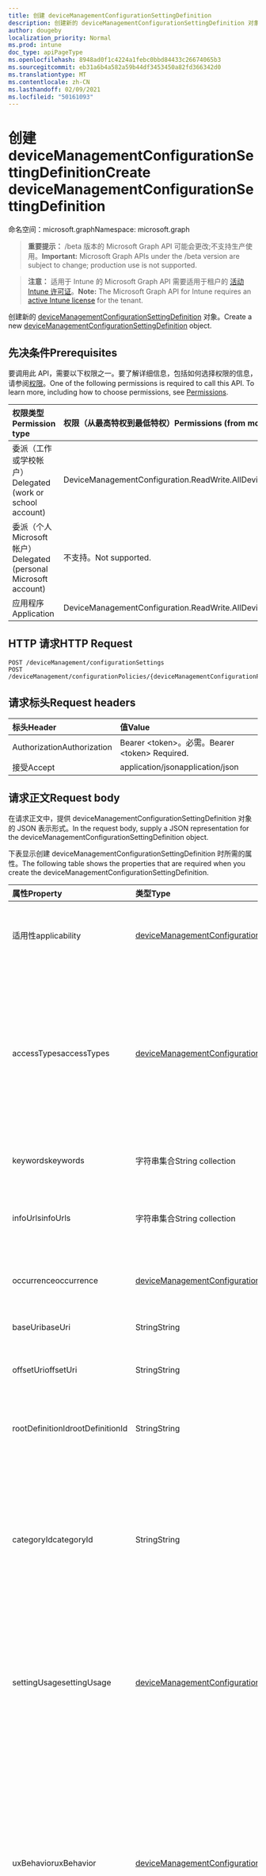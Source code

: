 ```yaml
---
title: 创建 deviceManagementConfigurationSettingDefinition
description: 创建新的 deviceManagementConfigurationSettingDefinition 对象。
author: dougeby
localization_priority: Normal
ms.prod: intune
doc_type: apiPageType
ms.openlocfilehash: 8948ad0f1c4224a1febc0bbd84433c26674065b3
ms.sourcegitcommit: eb31a6b4a582a59b44df3453450a82fd366342d0
ms.translationtype: MT
ms.contentlocale: zh-CN
ms.lasthandoff: 02/09/2021
ms.locfileid: "50161093"
---
```

# <a name="create-devicemanagementconfigurationsettingdefinition"></a><span data-ttu-id="b0c4d-103">创建 deviceManagementConfigurationSettingDefinition</span><span class="sxs-lookup"><span data-stu-id="b0c4d-103">Create deviceManagementConfigurationSettingDefinition</span></span>

<span data-ttu-id="b0c4d-104">命名空间：microsoft.graph</span><span class="sxs-lookup"><span data-stu-id="b0c4d-104">Namespace: microsoft.graph</span></span>

> <span data-ttu-id="b0c4d-105">**重要提示：** /beta 版本的 Microsoft Graph API 可能会更改;不支持生产使用。</span><span class="sxs-lookup"><span data-stu-id="b0c4d-105">**Important:** Microsoft Graph APIs under the /beta version are subject to change; production use is not supported.</span></span>

> <span data-ttu-id="b0c4d-106">**注意：** 适用于 Intune 的 Microsoft Graph API 需要适用于租户的 [活动 Intune 许可证](https://go.microsoft.com/fwlink/?linkid=839381)。</span><span class="sxs-lookup"><span data-stu-id="b0c4d-106">**Note:** The Microsoft Graph API for Intune requires an [active Intune license](https://go.microsoft.com/fwlink/?linkid=839381) for the tenant.</span></span>

<span data-ttu-id="b0c4d-107">创建新的 [deviceManagementConfigurationSettingDefinition](../resources/intune-deviceconfigv2-devicemanagementconfigurationsettingdefinition.md) 对象。</span><span class="sxs-lookup"><span data-stu-id="b0c4d-107">Create a new [deviceManagementConfigurationSettingDefinition](../resources/intune-deviceconfigv2-devicemanagementconfigurationsettingdefinition.md) object.</span></span>

## <a name="prerequisites"></a><span data-ttu-id="b0c4d-108">先决条件</span><span class="sxs-lookup"><span data-stu-id="b0c4d-108">Prerequisites</span></span>
<span data-ttu-id="b0c4d-p101">要调用此 API，需要以下权限之一。要了解详细信息，包括如何选择权限的信息，请参阅[权限](/graph/permissions-reference)。</span><span class="sxs-lookup"><span data-stu-id="b0c4d-p101">One of the following permissions is required to call this API. To learn more, including how to choose permissions, see [Permissions](/graph/permissions-reference).</span></span>

|<span data-ttu-id="b0c4d-111">权限类型</span><span class="sxs-lookup"><span data-stu-id="b0c4d-111">Permission type</span></span>|<span data-ttu-id="b0c4d-112">权限（从最高特权到最低特权）</span><span class="sxs-lookup"><span data-stu-id="b0c4d-112">Permissions (from most to least privileged)</span></span>|
|:---|:---|
|<span data-ttu-id="b0c4d-113">委派（工作或学校帐户）</span><span class="sxs-lookup"><span data-stu-id="b0c4d-113">Delegated (work or school account)</span></span>|<span data-ttu-id="b0c4d-114">DeviceManagementConfiguration.ReadWrite.All</span><span class="sxs-lookup"><span data-stu-id="b0c4d-114">DeviceManagementConfiguration.ReadWrite.All</span></span>|
|<span data-ttu-id="b0c4d-115">委派（个人 Microsoft 帐户）</span><span class="sxs-lookup"><span data-stu-id="b0c4d-115">Delegated (personal Microsoft account)</span></span>|<span data-ttu-id="b0c4d-116">不支持。</span><span class="sxs-lookup"><span data-stu-id="b0c4d-116">Not supported.</span></span>|
|<span data-ttu-id="b0c4d-117">应用程序</span><span class="sxs-lookup"><span data-stu-id="b0c4d-117">Application</span></span>|<span data-ttu-id="b0c4d-118">DeviceManagementConfiguration.ReadWrite.All</span><span class="sxs-lookup"><span data-stu-id="b0c4d-118">DeviceManagementConfiguration.ReadWrite.All</span></span>|

## <a name="http-request"></a><span data-ttu-id="b0c4d-119">HTTP 请求</span><span class="sxs-lookup"><span data-stu-id="b0c4d-119">HTTP Request</span></span>
<!-- {
  "blockType": "ignored"
}
-->
``` http
POST /deviceManagement/configurationSettings
POST /deviceManagement/configurationPolicies/{deviceManagementConfigurationPolicyId}/settings/{deviceManagementConfigurationSettingId}/settingDefinitions
```

## <a name="request-headers"></a><span data-ttu-id="b0c4d-120">请求标头</span><span class="sxs-lookup"><span data-stu-id="b0c4d-120">Request headers</span></span>
|<span data-ttu-id="b0c4d-121">标头</span><span class="sxs-lookup"><span data-stu-id="b0c4d-121">Header</span></span>|<span data-ttu-id="b0c4d-122">值</span><span class="sxs-lookup"><span data-stu-id="b0c4d-122">Value</span></span>|
|:---|:---|
|<span data-ttu-id="b0c4d-123">Authorization</span><span class="sxs-lookup"><span data-stu-id="b0c4d-123">Authorization</span></span>|<span data-ttu-id="b0c4d-124">Bearer &lt;token&gt;。必需。</span><span class="sxs-lookup"><span data-stu-id="b0c4d-124">Bearer &lt;token&gt; Required.</span></span>|
|<span data-ttu-id="b0c4d-125">接受</span><span class="sxs-lookup"><span data-stu-id="b0c4d-125">Accept</span></span>|<span data-ttu-id="b0c4d-126">application/json</span><span class="sxs-lookup"><span data-stu-id="b0c4d-126">application/json</span></span>|

## <a name="request-body"></a><span data-ttu-id="b0c4d-127">请求正文</span><span class="sxs-lookup"><span data-stu-id="b0c4d-127">Request body</span></span>
<span data-ttu-id="b0c4d-128">在请求正文中，提供 deviceManagementConfigurationSettingDefinition 对象的 JSON 表示形式。</span><span class="sxs-lookup"><span data-stu-id="b0c4d-128">In the request body, supply a JSON representation for the deviceManagementConfigurationSettingDefinition object.</span></span>

<span data-ttu-id="b0c4d-129">下表显示创建 deviceManagementConfigurationSettingDefinition 时所需的属性。</span><span class="sxs-lookup"><span data-stu-id="b0c4d-129">The following table shows the properties that are required when you create the deviceManagementConfigurationSettingDefinition.</span></span>

|<span data-ttu-id="b0c4d-130">属性</span><span class="sxs-lookup"><span data-stu-id="b0c4d-130">Property</span></span>|<span data-ttu-id="b0c4d-131">类型</span><span class="sxs-lookup"><span data-stu-id="b0c4d-131">Type</span></span>|<span data-ttu-id="b0c4d-132">说明</span><span class="sxs-lookup"><span data-stu-id="b0c4d-132">Description</span></span>|
|:---|:---|:---|
|<span data-ttu-id="b0c4d-133">适用性</span><span class="sxs-lookup"><span data-stu-id="b0c4d-133">applicability</span></span>|[<span data-ttu-id="b0c4d-134">deviceManagementConfigurationSettingApplicability</span><span class="sxs-lookup"><span data-stu-id="b0c4d-134">deviceManagementConfigurationSettingApplicability</span></span>](../resources/intune-deviceconfigv2-devicemanagementconfigurationsettingapplicability.md)|<span data-ttu-id="b0c4d-135">有关适用于哪些设备设置的详细信息</span><span class="sxs-lookup"><span data-stu-id="b0c4d-135">Details which device setting is applicable on</span></span>|
|<span data-ttu-id="b0c4d-136">accessTypes</span><span class="sxs-lookup"><span data-stu-id="b0c4d-136">accessTypes</span></span>|[<span data-ttu-id="b0c4d-137">deviceManagementConfigurationSettingAccessTypes</span><span class="sxs-lookup"><span data-stu-id="b0c4d-137">deviceManagementConfigurationSettingAccessTypes</span></span>](../resources/intune-deviceconfigv2-devicemanagementconfigurationsettingaccesstypes.md)|<span data-ttu-id="b0c4d-138">设置的读/写访问模式。</span><span class="sxs-lookup"><span data-stu-id="b0c4d-138">Read/write access mode of the setting.</span></span> <span data-ttu-id="b0c4d-139">可取值为：`none`、`add`、`copy`、`delete`、`get`、`replace` 或 `execute`。</span><span class="sxs-lookup"><span data-stu-id="b0c4d-139">Possible values are: `none`, `add`, `copy`, `delete`, `get`, `replace`, `execute`.</span></span>|
|<span data-ttu-id="b0c4d-140">keywords</span><span class="sxs-lookup"><span data-stu-id="b0c4d-140">keywords</span></span>|<span data-ttu-id="b0c4d-141">字符串集合</span><span class="sxs-lookup"><span data-stu-id="b0c4d-141">String collection</span></span>|<span data-ttu-id="b0c4d-142">要搜索设置的标记</span><span class="sxs-lookup"><span data-stu-id="b0c4d-142">Tokens which to search settings on</span></span>|
|<span data-ttu-id="b0c4d-143">infoUrls</span><span class="sxs-lookup"><span data-stu-id="b0c4d-143">infoUrls</span></span>|<span data-ttu-id="b0c4d-144">字符串集合</span><span class="sxs-lookup"><span data-stu-id="b0c4d-144">String collection</span></span>|<span data-ttu-id="b0c4d-145">可在以下链接列表中找到设置详细信息</span><span class="sxs-lookup"><span data-stu-id="b0c4d-145">List of links more info for the setting can be found at</span></span>|
|<span data-ttu-id="b0c4d-146">occurrence</span><span class="sxs-lookup"><span data-stu-id="b0c4d-146">occurrence</span></span>|[<span data-ttu-id="b0c4d-147">deviceManagementConfigurationSettingOccurrence</span><span class="sxs-lookup"><span data-stu-id="b0c4d-147">deviceManagementConfigurationSettingOccurrence</span></span>](../resources/intune-deviceconfigv2-devicemanagementconfigurationsettingoccurrence.md)|<span data-ttu-id="b0c4d-148">指示设置是否是必需的</span><span class="sxs-lookup"><span data-stu-id="b0c4d-148">Indicates whether the setting is required or not</span></span>|
|<span data-ttu-id="b0c4d-149">baseUri</span><span class="sxs-lookup"><span data-stu-id="b0c4d-149">baseUri</span></span>|<span data-ttu-id="b0c4d-150">String</span><span class="sxs-lookup"><span data-stu-id="b0c4d-150">String</span></span>|<span data-ttu-id="b0c4d-151">基本云解决方案提供商路径</span><span class="sxs-lookup"><span data-stu-id="b0c4d-151">Base CSP Path</span></span>|
|<span data-ttu-id="b0c4d-152">offsetUri</span><span class="sxs-lookup"><span data-stu-id="b0c4d-152">offsetUri</span></span>|<span data-ttu-id="b0c4d-153">String</span><span class="sxs-lookup"><span data-stu-id="b0c4d-153">String</span></span>|<span data-ttu-id="b0c4d-154">从基本偏移云解决方案提供商路径</span><span class="sxs-lookup"><span data-stu-id="b0c4d-154">Offset CSP Path from Base</span></span>|
|<span data-ttu-id="b0c4d-155">rootDefinitionId</span><span class="sxs-lookup"><span data-stu-id="b0c4d-155">rootDefinitionId</span></span>|<span data-ttu-id="b0c4d-156">String</span><span class="sxs-lookup"><span data-stu-id="b0c4d-156">String</span></span>|<span data-ttu-id="b0c4d-157">根设置定义（如果该设置是子设置）。</span><span class="sxs-lookup"><span data-stu-id="b0c4d-157">Root setting definition if the setting is a child setting.</span></span>|
|<span data-ttu-id="b0c4d-158">categoryId</span><span class="sxs-lookup"><span data-stu-id="b0c4d-158">categoryId</span></span>|<span data-ttu-id="b0c4d-159">String</span><span class="sxs-lookup"><span data-stu-id="b0c4d-159">String</span></span>|<span data-ttu-id="b0c4d-160">指定在云解决方案提供商云解决方案提供商的指定配置服务提供程序中配置 (区域) </span><span class="sxs-lookup"><span data-stu-id="b0c4d-160">Specifies the area group under which the setting is configured in a specified configuration service provider (CSP)</span></span>|
|<span data-ttu-id="b0c4d-161">settingUsage</span><span class="sxs-lookup"><span data-stu-id="b0c4d-161">settingUsage</span></span>|[<span data-ttu-id="b0c4d-162">deviceManagementConfigurationSettingUsage</span><span class="sxs-lookup"><span data-stu-id="b0c4d-162">deviceManagementConfigurationSettingUsage</span></span>](../resources/intune-deviceconfigv2-devicemanagementconfigurationsettingusage.md)|<span data-ttu-id="b0c4d-163">设置类型，例如配置和合规性。</span><span class="sxs-lookup"><span data-stu-id="b0c4d-163">Setting type, for example, configuration and compliance.</span></span> <span data-ttu-id="b0c4d-164">可取值为：`none`、`configuration`。</span><span class="sxs-lookup"><span data-stu-id="b0c4d-164">Possible values are: `none`, `configuration`.</span></span>|
|<span data-ttu-id="b0c4d-165">uxBehavior</span><span class="sxs-lookup"><span data-stu-id="b0c4d-165">uxBehavior</span></span>|[<span data-ttu-id="b0c4d-166">deviceManagementConfigurationControlType</span><span class="sxs-lookup"><span data-stu-id="b0c4d-166">deviceManagementConfigurationControlType</span></span>](../resources/intune-deviceconfigv2-devicemanagementconfigurationcontroltype.md)|<span data-ttu-id="b0c4d-167">在 UX 中设置控件类型表示形式。</span><span class="sxs-lookup"><span data-stu-id="b0c4d-167">Setting control type representation in the UX.</span></span> <span data-ttu-id="b0c4d-168">可取值为：`default`、`dropdown`、`smallTextBox`、`largeTextBox`、`toggle`、`multiheaderGrid` 或 `contextPane`。</span><span class="sxs-lookup"><span data-stu-id="b0c4d-168">Possible values are: `default`, `dropdown`, `smallTextBox`, `largeTextBox`, `toggle`, `multiheaderGrid`, `contextPane`.</span></span>|
|<span data-ttu-id="b0c4d-169">id</span><span class="sxs-lookup"><span data-stu-id="b0c4d-169">id</span></span>|<span data-ttu-id="b0c4d-170">String</span><span class="sxs-lookup"><span data-stu-id="b0c4d-170">String</span></span>|<span data-ttu-id="b0c4d-171">项的标识符</span><span class="sxs-lookup"><span data-stu-id="b0c4d-171">Identifier for item</span></span>|
|<span data-ttu-id="b0c4d-172">说明</span><span class="sxs-lookup"><span data-stu-id="b0c4d-172">description</span></span>|<span data-ttu-id="b0c4d-173">String</span><span class="sxs-lookup"><span data-stu-id="b0c4d-173">String</span></span>|<span data-ttu-id="b0c4d-174">项目说明</span><span class="sxs-lookup"><span data-stu-id="b0c4d-174">Description of the item</span></span>|
|<span data-ttu-id="b0c4d-175">helpText</span><span class="sxs-lookup"><span data-stu-id="b0c4d-175">helpText</span></span>|<span data-ttu-id="b0c4d-176">String</span><span class="sxs-lookup"><span data-stu-id="b0c4d-176">String</span></span>|<span data-ttu-id="b0c4d-177">项目的帮助文本</span><span class="sxs-lookup"><span data-stu-id="b0c4d-177">Help text of the item</span></span>|
|<span data-ttu-id="b0c4d-178">名称</span><span class="sxs-lookup"><span data-stu-id="b0c4d-178">name</span></span>|<span data-ttu-id="b0c4d-179">String</span><span class="sxs-lookup"><span data-stu-id="b0c4d-179">String</span></span>|<span data-ttu-id="b0c4d-180">项目名称</span><span class="sxs-lookup"><span data-stu-id="b0c4d-180">Name of the item</span></span>|
|<span data-ttu-id="b0c4d-181">displayName</span><span class="sxs-lookup"><span data-stu-id="b0c4d-181">displayName</span></span>|<span data-ttu-id="b0c4d-182">String</span><span class="sxs-lookup"><span data-stu-id="b0c4d-182">String</span></span>|<span data-ttu-id="b0c4d-183">项目的显示名称</span><span class="sxs-lookup"><span data-stu-id="b0c4d-183">Display name of the item</span></span>|
|<span data-ttu-id="b0c4d-184">version</span><span class="sxs-lookup"><span data-stu-id="b0c4d-184">version</span></span>|<span data-ttu-id="b0c4d-185">String</span><span class="sxs-lookup"><span data-stu-id="b0c4d-185">String</span></span>|<span data-ttu-id="b0c4d-186">项目版本</span><span class="sxs-lookup"><span data-stu-id="b0c4d-186">Item Version</span></span>|



## <a name="response"></a><span data-ttu-id="b0c4d-187">响应</span><span class="sxs-lookup"><span data-stu-id="b0c4d-187">Response</span></span>
<span data-ttu-id="b0c4d-188">如果成功，此方法在响应正文中返回响应代码和 `201 Created` [deviceManagementConfigurationSettingDefinition](../resources/intune-deviceconfigv2-devicemanagementconfigurationsettingdefinition.md) 对象。</span><span class="sxs-lookup"><span data-stu-id="b0c4d-188">If successful, this method returns a `201 Created` response code and a [deviceManagementConfigurationSettingDefinition](../resources/intune-deviceconfigv2-devicemanagementconfigurationsettingdefinition.md) object in the response body.</span></span>

## <a name="example"></a><span data-ttu-id="b0c4d-189">示例</span><span class="sxs-lookup"><span data-stu-id="b0c4d-189">Example</span></span>

### <a name="request"></a><span data-ttu-id="b0c4d-190">请求</span><span class="sxs-lookup"><span data-stu-id="b0c4d-190">Request</span></span>
<span data-ttu-id="b0c4d-191">下面是一个请求示例。</span><span class="sxs-lookup"><span data-stu-id="b0c4d-191">Here is an example of the request.</span></span>
``` http
POST https://graph.microsoft.com/beta/deviceManagement/configurationSettings
Content-type: application/json
Content-length: 1006

{
  "@odata.type": "#microsoft.graph.deviceManagementConfigurationSettingDefinition",
  "applicability": {
    "@odata.type": "microsoft.graph.deviceManagementConfigurationSettingApplicability",
    "description": "Description value",
    "platform": "macOS",
    "deviceMode": "kiosk",
    "technologies": "mdm"
  },
  "accessTypes": "add",
  "keywords": [
    "Keywords value"
  ],
  "infoUrls": [
    "Info Urls value"
  ],
  "occurrence": {
    "@odata.type": "microsoft.graph.deviceManagementConfigurationSettingOccurrence",
    "minDeviceOccurrence": 3,
    "maxDeviceOccurrence": 3
  },
  "baseUri": "Base Uri value",
  "offsetUri": "Offset Uri value",
  "rootDefinitionId": "Root Definition Id value",
  "categoryId": "Category Id value",
  "settingUsage": "configuration",
  "uxBehavior": "dropdown",
  "description": "Description value",
  "helpText": "Help Text value",
  "name": "Name value",
  "displayName": "Display Name value",
  "version": "Version value"
}
```

### <a name="response"></a><span data-ttu-id="b0c4d-192">响应</span><span class="sxs-lookup"><span data-stu-id="b0c4d-192">Response</span></span>
<span data-ttu-id="b0c4d-p105">下面是一个响应示例。注意：为了简单起见，可能会将此处所示的响应对象截断。将从实际调用中返回所有属性。</span><span class="sxs-lookup"><span data-stu-id="b0c4d-p105">Here is an example of the response. Note: The response object shown here may be truncated for brevity. All of the properties will be returned from an actual call.</span></span>
``` http
HTTP/1.1 201 Created
Content-Type: application/json
Content-Length: 1055

{
  "@odata.type": "#microsoft.graph.deviceManagementConfigurationSettingDefinition",
  "applicability": {
    "@odata.type": "microsoft.graph.deviceManagementConfigurationSettingApplicability",
    "description": "Description value",
    "platform": "macOS",
    "deviceMode": "kiosk",
    "technologies": "mdm"
  },
  "accessTypes": "add",
  "keywords": [
    "Keywords value"
  ],
  "infoUrls": [
    "Info Urls value"
  ],
  "occurrence": {
    "@odata.type": "microsoft.graph.deviceManagementConfigurationSettingOccurrence",
    "minDeviceOccurrence": 3,
    "maxDeviceOccurrence": 3
  },
  "baseUri": "Base Uri value",
  "offsetUri": "Offset Uri value",
  "rootDefinitionId": "Root Definition Id value",
  "categoryId": "Category Id value",
  "settingUsage": "configuration",
  "uxBehavior": "dropdown",
  "id": "7af649e5-49e5-7af6-e549-f67ae549f67a",
  "description": "Description value",
  "helpText": "Help Text value",
  "name": "Name value",
  "displayName": "Display Name value",
  "version": "Version value"
}
```




